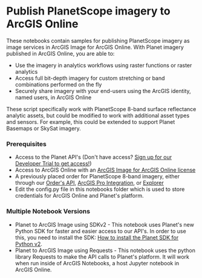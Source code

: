 # Publish PlanetScope imagery to ArcGIS Online

These notebooks contain samples for publishing PlanetScope imagery as image services in ArcGIS Image for ArcGIS Online.  With Planet imagery published in ArcGIS Online, you are able to:

* Use the imagery in analytics workflows using raster functions or raster analytics
* Access full bit-depth imagery for custom stretching or band combinations performed on the fly
* Securely share imagery with your end-users using the ArcGIS identity, named users, in ArcGIS Online

These script specifically work with PlanetScope 8-band surface reflectance analytic assets, but could be modified to work with additional asset types and sensors.  For example, this could be extended to support Planet Basemaps or SkySat imagery.

### Prerequisites

* Access to the Planet API's (Don't have access? [Sign up for our Developer Trial to get access!](https://developers.planet.com/devtrial/))
* Access to ArcGIS Online with an [ArcGIS Image for ArcGIS Online license](https://www.esri.com/en-us/arcgis/products/arcgis-image/options/arcgis-online)
* A previously placed order for PlanetScope 8-band imagery, either through our [Order's API](https://developers.planet.com/docs/orders/), [ArcGIS Pro Integration](https://developers.planet.com/docs/integrations/arcgis/), or [Explorer](https://www.planet.com/explorer)
* Edit the config.py file in this notebooks folder which is used to store credentials for ArcGIS Online and Planet's platform.

### Multiple Notebook Versions

* Planet to ArcGIS Image using SDKv2 - This notebook uses Planet's new Python SDK for faster and easier access to our API's.  In order to use this, you need to install the SDK: [How to install the Planet SDK for Python v2](https://planet-sdk-for-python-v2.readthedocs.io/en/latest/v2_earlyaccess/).
* Planet to ArcGIS Image using Requests - This notebook uses the python library Requests to make the API calls to Planet's platform.  It will work when run inside of ArcGIS Notebooks, a host Jupyter notebook in ArcGIS Online.

